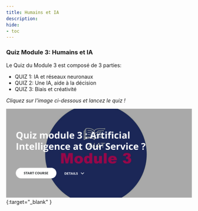 ```yaml
---
title: Humains et IA
description:
hide:
- toc
---
```


### Quiz Module 3: Humains et IA

Le Quiz du Module 3 est composé de 3 parties:

- QUIZ 1: IA et réseaux neuronaux
- QUIZ 2: Une IA, aide à la décision
- QUIZ 3: Biais et créativité

_Cliquez sur l'image ci-dessous et lancez le quiz !_

[![Quiz Module 3: Humans and AI](../Images/AI4T-quiz-module3.png)](Quiz-3-ressources/HTML/AI4T-quiz-module3-artificial-intelligence-at-our-service-html/index.html#/lessons/0BzyyBsBtYAMIu56G1E_wOoZGuIscZop){:target="_blank" }
